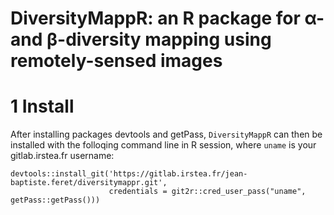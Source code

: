 # DiversityMappR: an R package for α- and β-diversity mapping using remotely-sensed images

# 1 Install
After installing packages devtools and getPass, `DiversityMappR` can then be installed with the folloqing command line in R session, where `uname` is your gitlab.irstea.fr username:
```
devtools::install_git('https://gitlab.irstea.fr/jean-baptiste.feret/diversitymappr.git',
                      credentials = git2r::cred_user_pass("uname", getPass::getPass()))
```

